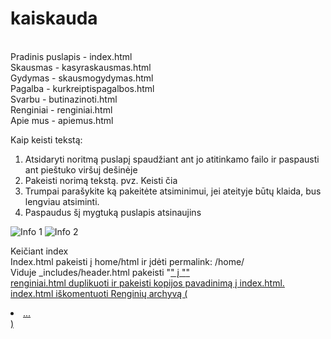 # kaiskauda
<br>
Pradinis puslapis - index.html
<br>
Skausmas - kasyraskausmas.html
<br>
Gydymas - skausmogydymas.html
<br>
Pagalba - kurkreiptispagalbos.html
<br>
Svarbu - butinazinoti.html
<br>
Renginiai - renginiai.html
<br>
Apie mus - apiemus.html
<br>

Kaip keisti tekstą:

1. Atsidaryti noritmą puslapį spaudžiant ant jo atitinkamo failo ir paspausti ant pieštuko viršuj dešinėje
2. Pakeisti norimą tekstą. pvz. <nekeisti> Keisti čia </nekeisti> 
3. Trumpai parašykite ką pakeitėte atsiminimui, jei ateityje būtų klaida, bus lengviau atsiminti.
4. Paspaudus šį mygtuką puslapis atsinaujins

![Info 1](https://github.com/Miauwi/kaiskauda/blob/gh-pages/img/info1.jpg)
![Info 2](https://github.com/Miauwi/kaiskauda/blob/gh-pages/img/info2.jpg)


Keičiant index
<br>
Index.html pakeisti į home/html ir įdėti permalink: /home/
<br>
Viduje _includes/header.html pakeisti  "<a href="{{ site.baseurl }}/">" į  "<a href="{{ site.baseurl }}/home">"
<br>
renginiai.html duplikuoti ir pakeisti kopijos pavadinimą į index.html. index.html iškomentuoti Renginių archyvą (<li class="nav-tab">... </li> )